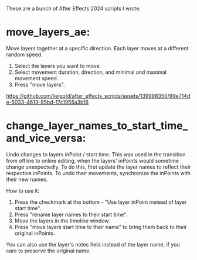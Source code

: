 These are a bunch of After Effects 2024 scripts I wrote.

# move_layers_ae:

Move layers together at a specific direction. Each layer moves at a different random speed.
  1. Select the layers you want to move.
  2. Select movement duration, direction, and minimal and maximal movement speed.
  3. Press "move layers".

https://github.com/lielgold/after_effects_scripts/assets/139998350/99e714de-5033-4613-85bd-17c1955a3b16

# change_layer_names_to_start_time_and_vice_versa:

Undo changes to layers inPoint / start time. This was used in the transition from offline to online editing, when the layers' inPoints would sometime change unexpectedly.
To do this, first update the layer names to reflect their respective inPoints. To undo their movements, synchronize the inPoints with their new names. 

How to use it:

1. Press the checkmark at the bottom - "Use layer inPoint instead of layer start time". 
2. Press "rename layer names to their start time".
3. Move the layers in the timeline window.
4. Press "move layers start time to their name" to bring them back to their original inPoints.

You can also use the layer's notes field instead of the layer name, if you care to preserve the original name.
